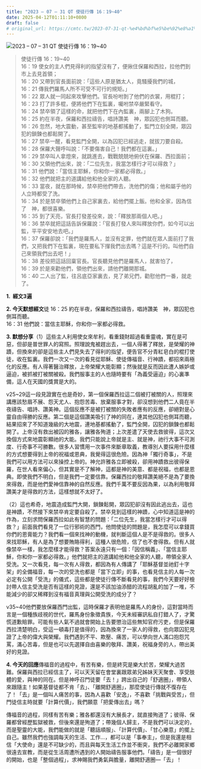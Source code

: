 ```yaml
---
title: "2023 – 07 – 31 QT 使徒行傳 16：19~40"
date: 2025-04-12T01:11:10+0800
draft: false
# original_url: https://cmtc.tw/2023-07-31-qt-%e4%bd%bf%e5%be%92%e8%a1%8c%e5%82%b3-16%ef%bc%9a1940
---
```


![2023 – 07 – 31 QT  使徒行傳 16：19~40](/images/qt.jpg  "2023 – 07 – 31 QT  使徒行傳 16：19~40")

> 使徒行傳 16：19~40  
> 16：19 使女的主人們見得利的指望沒有了，便揪住保羅和西拉，拉他們到市上去見首領；  
> 16：20 又帶到官長面前說：「這些人原是猶太人，竟騷擾我們的城，  
> 16：21 傳我們羅馬人所不可受不可行的規矩。」  
> 16：22 眾人就一同起來攻擊他們。官長吩咐剝了他們的衣裳，用棍打；  
> 16：23 打了許多棍，便將他們下在監裏，囑咐禁卒嚴緊看守。  
> 16：24 禁卒領了這樣的命，就把他們下在內監裏，兩腳上了木狗。  
> 16：25 約在半夜，保羅和西拉禱告，唱詩讚美　神，眾囚犯也側耳而聽。  
> 16：26 忽然，地大震動，甚至監牢的地基都搖動了，監門立刻全開，眾囚犯的鎖鍊也都鬆開了。  
> 16：27 禁卒一醒，看見監門全開，以為囚犯已經逃走，就拔刀要自殺。  
> 16：28 保羅大聲呼叫說：「不要傷害自己！我們都在這裏。」  
> 16：29 禁卒叫人拿燈來，就跳進去，戰戰兢兢地俯伏在保羅、西拉面前；  
> 16：30 又領他們出來，說：「二位先生，我當怎樣行才可以得救？」  
> 16：31 他們說：「當信主耶穌，你和你一家都必得救。」  
> 16：32 他們就把主的道講給他和他全家的人聽。  
> 16：33 當夜，就在那時候，禁卒把他們帶去，洗他們的傷；他和屬乎他的人立時都受了洗。  
> 16：34 於是禁卒領他們上自己家裏去，給他們擺上飯。他和全家，因為信了　神，都很喜樂。  
> 16：35 到了天亮，官長打發差役來，說：「釋放那兩個人吧。」  
> 16：36 禁卒就把這話告訴保羅說：「官長打發人來叫釋放你們，如今可以出監，平平安安地去吧。」  
> 16：37 保羅卻說：「我們是羅馬人，並沒有定罪，他們就在眾人面前打了我們，又把我們下在監裏，現在要私下攆我們出去嗎？這是不行的。叫他們自己來領我們出去吧！」  
> 16：38 差役把這話回稟官長。官長聽見他們是羅馬人，就害怕了，  
> 16：39 於是來勸他們，領他們出來，請他們離開那城。  
> 16：40 二人出了監，往呂底亞家裏去，見了弟兄們，勸慰他們一番，就走了。

**1.  經文3遍**

**2. 今天默想經文**徒 16：25 約在半夜，保羅和西拉禱告，唱詩讚美　神，眾囚犯也側耳而聽。  
16：31 他們說：當信主耶穌，你和你一家都必得救。

**3. 默想分享**（1）這些主人利用使女來牟利，看重錢財超過看重靈魂，實在是可惡，但卻是普世罪人的寫照。照理說鬼被趕出去，一個人得著了釋放，是榮耀的神蹟，但換來的卻是這些主人們見失去了得利的指望，便告官不分青紅皂白的棍打使徒，收在監裏。我們一次又一次的看見從耶穌、使徒傳福音、行神蹟，都招來兩極化的反應。有人得著醫治釋放，上帝榮耀大能彰顯；然後就是反而因此遭人嫉妒或逼迫，被抓被打被關被殺。我們服事主的人也隨時要有「為義受逼迫」的心裏準備，這人在天國的獎賞是大的。

v25~29這一段見證實在也是奇妙，第一個保羅西拉這二個被打被關的人，照理來講應該愁眉不展、怨天尤人、抱怨苦毒、放棄服事才對，卻沒想到他們二人竟在半夜禱告、唱詩、讚美神。這個反應不是被打被關的失敗者應有的反應，卻絕對是心靈自由得勝的反應。第二個是這個讚美吸引了神的同在，連其他囚犯也側耳而聽，結果招來了不知道幾級的大地震，連地基都搖動了，監門全開，囚犯的鎖鍊也都鬆開了。上帝沒有救出被囚的雅各，讓雅各殉道；上次差遣了天使去救彼得，這次又換個方式來地震彰顯祂的大能。我們只能說上帝就是主、就是神，祂行大事不可測度、行奇事不可勝數。很多人習慣用一次事件來斷章取義，教導別人要採用什麼樣的方式想要得到上帝的祝福或恩典，我覺得這很危險。因為神「獨行奇事」，不是我們可以用方法可以來操控上帝的。神允許雅各立即被殺，卻用神蹟救出彼得保羅，在世人看來偏心，但其實是不了解神，這都是神的美意、都是祝福，也都是恩典。即使我們不明白，但是我們一定要信靠。保羅西拉的敬拜讚美絕不是為了要換來得救，而是他們愛神信靠神的自然反應。我們千萬不要反因為果，以為利用敬拜讚美才是得救的方法，這樣想就不太好了。

（2）這也希奇，地震造成監門大開，鎖鍊鬆開，眾囚犯卻沒有因此逃出去，這也是神蹟，不然接下來禁卒肯定要自殺了。禁卒見到這樣的神蹟，心中知道這是神的作為，立刻求問保羅西拉如此有智慧的問題：「二位先生，我當怎樣行才可以得救？」前面我們看見了一位行邪術的西門，他問使徒的問題是，我怎麼可以拿錢買你們的恩膏能力？我們看一個來找神的動機，就判斷這個人是不是得救的。很多人來找耶穌，有人是為了想要賄賂得利，這種人很危險，信了也不會得救。但有人就像禁卒一樣，我怎麼樣才能得救？答案永遠只有一個：「因信稱義」、「當信主耶穌，你和你一家都必得救。」他們就把主的道講給他和他全家的人聽，帶領全家人受洗。又一次看見，每一次有人得救，都因為有人傳講了「耶穌基督並祂釘十字架」的全備福音，每一次的受洗也都是「當下立即」的事，也看見信主的人每一次必定有公開「受洗」的儀式，這些都是使徒行傳不斷看見的事，我們今天要好好檢討帶人信主受洗是否有這樣的見證，還是不該加油添醋的流程胡亂的加了一堆，不能減少的卻又稀釋到沒有福音真理與公開受洗的成分了？

v35~40他們要放保羅西門出監，這時保羅才表明他是羅馬人的身份，這對當時而言是一個種族歧視的世代，羅馬身份象徵貴族，今天未經審訊私自打錯人了，才驚慌道歉賠罪。可能有些人氣不過就會開始上告要懲治這些無知官府污吏，但是保羅西拉清楚明白，受這一頓毒打是值得的，因為換來了一家人的得救，也向眾囚犯見證了上帝的偉大與榮耀。我們遇到不平、欺壓、痛苦，可以學向世人滿口抱怨咒罵，滿心苦毒，但是也可以先選擇自由喜樂的敬拜、讚美，祝福身旁的人，帶出美好的見證。

**4. 今天的回應**傳福音的過程中，有苦有樂，但是終究是樂大於苦，榮耀大過苦難。保羅與西拉已經信主了，可以天天留在會堂裏跟眾弟兄姊妹天天聚會、享受肢體的愛，與神的同在。但是神呼召門徒要「去！」跨出自己的「舒適圈」，帶領人來跟隨主！如果基督徒都不肯「去」、「離開舒適圈」，那麼使徒行傳就不復存在了！「去」是一個叫人痛苦的事，因為人喜歡「安逸」，不喜歡「挑戰與受苦」，但門徒信主時就要「計算代價」，我們願意「把愛傳出去」嗎？

傳福音的過程，同樣有苦有樂；雅各都還沒有大展長才，就直接殉道了；彼得、保羅都曾經歷監獄被救，但後來還是殉道了；帶幾個人歸主，不是我們可以決定的，而是聖靈的大能，我們能做的就是「聽話順服」、「計算代價」、「甘心樂意」的擺上自己。雖然我們也強調每天的生活、工作…，都可以是「事奉主」，但是我還是相信「大使命」還是不可缺少的，而且與每天生活工作並不衝突，我們不必離開家鄉很遠去宣教，而是從生活周遭所遇到的人開始禱告服事他們。「禱告」是一個很好的開始，也是「整個過程」，求神賜我們勇氣與膽量，離開舒適圈—「去」！